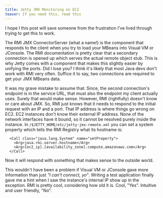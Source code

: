 ```yaml
---
title: Jetty JMX Monitoring on EC2
teaser: If you need this, read this
---
```



I hope I this post will save someone from the frustration I've lived through trying to get this to work.

The RMI JMX ConnectorServer (what a name!) is the component that responds to the client when you try to load your MBeans into Visual VM or JConsole. The RMI documentation is pretty clear that a secondary connection is opened up which serves the actual remote object stub. This is why Jetty comes with a component that makes this slightly easier by unifying the ports. Did I lose you? I think it's likely that most Java devs don't work with RMI very often. Suffice it to say, two connections are required to get your JMX MBeans data. 

It was my grave mistake to assume that: Since, the second connection's endpoint is in the service URL, that must also the endpoint my client actually uses. Surely that would make sense. However, RMI (rightfully) doesn't know or care about JMX. So, RMI just knows that it needs to respond to the initial request with an IP and a port. That IP address is where things go wrong on EC2. EC2 instances don't know their external IP address. None of the network interfaces have it bound, so it cannot be resolved purely inside the instance. In `/$JETTY_HOME/etc/jetty-jmx-remote.xml` you can set a system property which tells the RMI Registry what its hostname is:

```
  <Call class="java.lang.System" name="setProperty">
    <Arg>java.rmi.server.hostname</Arg>
    <Arg>[ec2_ip].[availability_zone].compute.amazonaws.com</Arg>
  </Call>
```

Now it will respond with something that makes sense to the outside world.

This wouldn't have been a problem if Visual VM or JConsole gave more information than just _"I can't connect, yo"_. Writing a test application finally gave me a hint when I saw the instance's internal IP show up in the exception. RMI is pretty cool, considering how old it is. Cool, "Yes". Intuitive and user friendly, "No".
